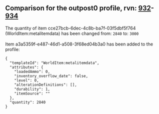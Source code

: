 ## Comparison for the outpost0 profile, rvn: [932](https://github.com/PRO100KatYT/FortniteProfileRevisions/tree/main/profiles/outpost0/932%20outpost0.json)-[934](https://github.com/PRO100KatYT/FortniteProfileRevisions/tree/main/profiles/outpost0/934%20outpost0.json)

The quantity of item cce27bcb-6dec-4c8b-ba7f-03f5dbf5f764 (WorldItem:metalitemdata) has been changed from: `2840` to: `3000`
<br><br>
Item a3a5359f-e487-46d1-a508-3f68ed04b3a0 has been added to the profile:

```
{
  "templateId": "WorldItem:metalitemdata",
  "attributes": {
    "loadedAmmo": 0,
    "inventory_overflow_date": false,
    "level": 0,
    "alterationDefinitions": [],
    "durability": 1,
    "itemSource": ""
  },
  "quantity": 2840
}
```

<br><br>
